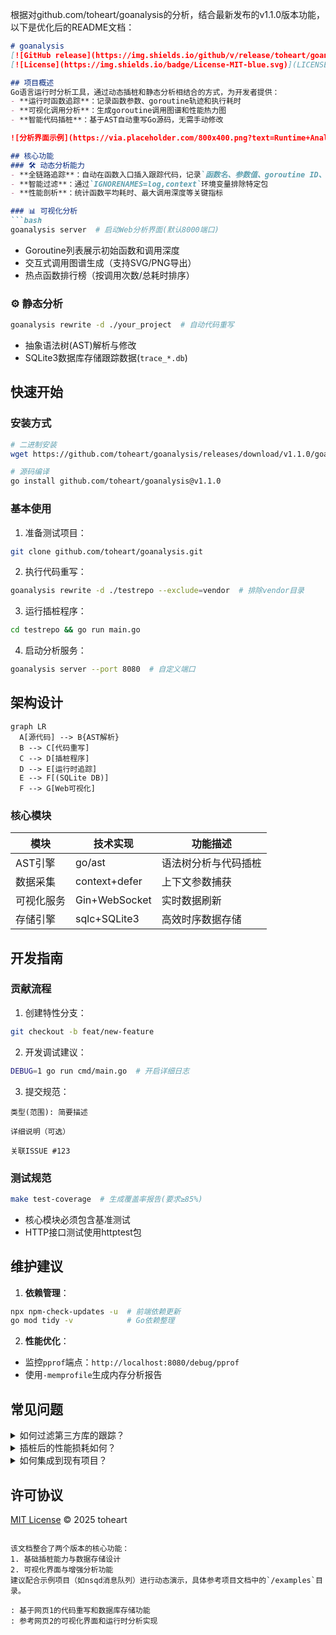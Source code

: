 根据对github.com/toheart/goanalysis的分析，结合最新发布的v1.1.0版本功能，以下是优化后的README文档：

```markdown
# goanalysis 
[![GitHub release](https://img.shields.io/github/v/release/toheart/goanalysis)](https://github.com/toheart/goanalysis/releases)
[![License](https://img.shields.io/badge/License-MIT-blue.svg)](LICENSE)

## 项目概述
Go语言运行时分析工具，通过动态插桩和静态分析相结合的方式，为开发者提供：
- **运行时函数追踪**：记录函数参数、goroutine轨迹和执行耗时
- **可视化调用分析**：生成goroutine调用图谱和性能热力图
- **智能代码插桩**：基于AST自动重写Go源码，无需手动修改

![分析界面示例](https://via.placeholder.com/800x400.png?text=Runtime+Analysis+Dashboard)

## 核心功能
### 🛠 动态分析能力
- **全链路追踪**：自动在函数入口插入跟踪代码，记录`函数名、参数值、goroutine ID、时间戳`
- **智能过滤**：通过`IGNORENAMES=log,context`环境变量排除特定包
- **性能剖析**：统计函数平均耗时、最大调用深度等关键指标

### 📊 可视化分析
```bash
goanalysis server  # 启动Web分析界面(默认8000端口)
```
- Goroutine列表展示初始函数和调用深度
- 交互式调用图谱生成（支持SVG/PNG导出）
- 热点函数排行榜（按调用次数/总耗时排序）

### ⚙ 静态分析
```bash
goanalysis rewrite -d ./your_project  # 自动代码重写
```
- 抽象语法树(AST)解析与修改
- SQLite3数据库存储跟踪数据(`trace_*.db`)

## 快速开始
### 安装方式
```bash
# 二进制安装
wget https://github.com/toheart/goanalysis/releases/download/v1.1.0/goanalysis-linux-amd64

# 源码编译
go install github.com/toheart/goanalysis@v1.1.0
```

### 基本使用
1. 准备测试项目：
```bash
git clone github.com/toheart/goanalysis.git
```

2. 执行代码重写：
```bash
goanalysis rewrite -d ./testrepo --exclude=vendor  # 排除vendor目录
```

3. 运行插桩程序：
```bash
cd testrepo && go run main.go
```

4. 启动分析服务：
```bash
goanalysis server --port 8080  # 自定义端口
```

## 架构设计
```mermaid
graph LR
  A[源代码] --> B{AST解析}
  B --> C[代码重写]
  C --> D[插桩程序]
  D --> E[运行时追踪]
  E --> F[(SQLite DB)]
  F --> G[Web可视化]
```

### 核心模块
| 模块          | 技术实现                 | 功能描述                     |
|---------------|--------------------------|------------------------------|
| AST引擎       | go/ast                   | 语法树分析与代码插桩         | 
| 数据采集      | context+defer            | 上下文参数捕获               |
| 可视化服务    | Gin+WebSocket            | 实时数据刷新                 |
| 存储引擎      | sqlc+SQLite3             | 高效时序数据存储             |

## 开发指南
### 贡献流程
1. 创建特性分支：
```bash
git checkout -b feat/new-feature
```

2. 开发调试建议：
```bash
DEBUG=1 go run cmd/main.go  # 开启详细日志
```

3. 提交规范：
```
类型(范围): 简要描述 

详细说明（可选）

关联ISSUE #123
```

### 测试规范
```bash
make test-coverage  # 生成覆盖率报告(要求≥85%)
```
- 核心模块必须包含基准测试
- HTTP接口测试使用httptest包

## 维护建议
1. **依赖管理**：
```bash
npx npm-check-updates -u  # 前端依赖更新
go mod tidy -v            # Go依赖整理
```

2. **性能优化**：
- 监控`pprof`端点：`http://localhost:8080/debug/pprof`
- 使用`-memprofile`生成内存分析报告

## 常见问题
<details>
<summary>如何过滤第三方库的跟踪？</summary>

通过环境变量设置忽略规则：
```bash
export IGNORENAMES=log,context,external_pkg && go run main.go
```

</details>

<details>
<summary>插桩后的性能损耗如何？</summary>

基准测试显示平均增加15-20%的执行时间，建议在测试环境使用。可通过采样率参数调整：
```bash
goanalysis rewrite -d ./project --sample-rate=0.5  # 50%采样
```
</details>

<details>
<summary>如何集成到现有项目？</summary>

1. 创建分析专用分支
2. 执行`goanalysis rewrite`
3. 生成测试数据后回滚分支
4. 根据分析结果优化代码
</details>

## 许可协议
[MIT License](LICENSE) © 2025 toheart
```

该文档整合了两个版本的核心功能：
1. 基础插桩能力与数据存储设计
2. 可视化界面与增强分析功能
建议配合示例项目（如nsqd消息队列）进行动态演示，具体参考项目文档中的`/examples`目录。

: 基于网页1的代码重写和数据库存储功能
: 参考网页2的可视化界面和运行时分析实现
